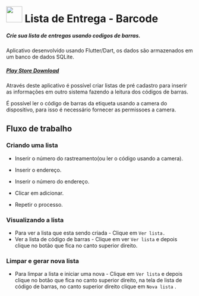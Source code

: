 # <img width=43 src="https://play-lh.googleusercontent.com/d_xfNZhuTyy7QwXHLGZvmvRxLlvCz8g-9uYHdoGPz28v21q_-nn0SCBaipZ4zhjXnlY=s180"></img> Lista de Entrega - Barcode 

##### Crie sua lista de entregas usando codigos de barras.

Aplicativo desenvolvido usando Flutter/Dart, os dados são armazenados em um banco de dados SQLite.

##### [Play Store Download](https://play.google.com/store/apps/details?id=json.ar.lista_de_entrega_barcode)

Através deste aplicativo é possível criar listas de pré cadastro para inserir as informações em outro sistema fazendo a leitura dos códigos de barras.

É possível ler o código de barras da etiqueta usando a camera do dispositivo, para isso é necessário fornecer as permissoes a camera.

## Fluxo de trabalho



### Criando uma lista

- Inserir o número do rastreamento(ou ler o código usando a camera).

- Inserir o endereço.
- Inserir o número do endereço.
- Clicar em adicionar.
- Repetir o processo.



### Visualizando a lista

- Para ver a lista que esta sendo criada - Clique em `Ver lista.`
- Ver a lista de código de barras - Clique em ver  `Ver lista`  e depois clique no botão que fica no canto superior direito.



### Limpar e gerar nova lista

- Para limpar a lista e iniciar uma nova - Clique em `Ver lista`  e depois clique no botão que fica no canto superior direito, na tela de lista de código de barras, no canto superior direito clique em `Nova lista` .

  

